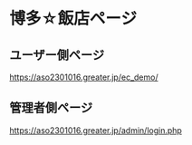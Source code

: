# 博多☆飯店ページ

## ユーザー側ページ
https://aso2301016.greater.jp/ec_demo/

## 管理者側ページ
https://aso2301016.greater.jp/admin/login.php

